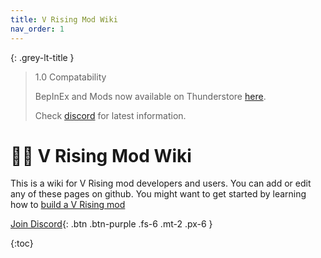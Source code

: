```yaml
---
title: V Rising Mod Wiki
nav_order: 1
---
```


{: .grey-lt-title }
> 1.0 Compatability
>
> BepInEx and Mods now available on Thunderstore [here](https://thunderstore.io/c/v-rising/p/BepInEx/BepInExPack_V_Rising/).
>
> Check [discord](https://vrisingmods.com/discord) for latest information.

# 🧛‍♂️ V Rising Mod Wiki
This is a wiki for V Rising mod developers and users. You can add or edit any of these pages on github. You might want to get started by learning how to [build a V Rising mod](/dev/#how-to-make-a-vrising-mod)

[Join Discord](https://vrisingmods.com/discord){: .btn .btn-purple .fs-6 .mt-2 .px-6 }

{:toc}
